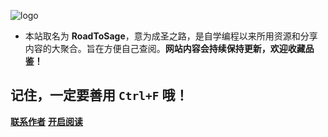 
![logo](https://cdn.jsdelivr.net/gh/justacoder99/r2coding@master/img/r2coding_logo_cover.7hb2s8l3eqk0.png)


- 本站取名为 **RoadToSage**，意为成圣之路，是自学编程以来所用资源和分享内容的大聚合。旨在方便自己查阅。**网站内容会持续保持更新，欢迎收藏品鉴！**

## 记住，一定要善用 `Ctrl+F` 哦！

[**联系作者**](https://github.com/WindDogg/Knowledge)
[**开启阅读**](README.md)